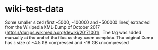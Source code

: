 # wiki-test-data

Some smaller sized (first ~5000, ~100000 and ~500000 lines) extracted from the Wikipedia XML-Dump of October 2017 (https://dumps.wikimedia.org/dewiki/20171001/ . The </mediawiki> tag was added manually at the end of the files so they seem complete. The original Dump has a size of ~4.5 GB compressed and ~18 GB uncompressed. 
